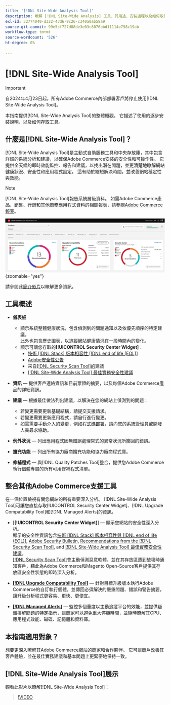 ```yaml
---
title: '[!DNL Site-Wide Analysis Tool]'
description: 瞭解 [!DNL Site-Wide Analysis] 工具、其用途、安裝過程以及如何取得存取權
exl-id: 32774040-d322-43d6-9c26-c340a0ab58a9
source-git-commit: 99e5cf727d88de3e03c8076bbd11114e758c19ab
workflow-type: tm+mt
source-wordcount: '526'
ht-degree: 0%

---
```


# [!DNL Site-Wide Analysis Tool]

>[!IMPORTANT]
>
>自2024年4月23日起，所有Adobe Commerce內部部署客戶將停止使用[!DNL Site-Wide Analysis Tool]。

本指南提供[!DNL Site-Wide Analysis Tool]的整體概觀。 它描述了使用的逐步安裝說明，以及如何存取工具。

## 什麼是[!DNL Site-Wide Analysis Tool]？

[!DNL Site-Wide Analysis Tool]是主動式自助服務工具和中央存放庫，其中包含詳細的系統分析和建議，以確保Adobe Commerce安裝的安全性和可操作性。 它提供全天候的即時效能監控、報告和建議，以找出潛在問題，並更清楚地瞭解網站健康狀況、安全性和應用程式設定。 這有助於縮短解決時間，並改善網站穩定性與效能。

>[!NOTE]
>
>[!DNL Site-Wide Analysis Tool]報告系統層級資料。 如需Adobe Commerce產品、銷售、行銷和其他商務應用程式資料的相關報表，請參閱[Adobe Commerce報表](https://experienceleague.adobe.com/en/docs/commerce-admin/start/reporting/reports-menu)。

![全網站分析工具儀表板](../../assets/tools/swat-dashboard.png){zoomable="yes"}

請參閱此[簡介影片](https://www.youtube.com/watch?v=KW2R8ki_RG4)以瞭解更多資訊。

## 工具概述

- **儀表板**
   - 顯示系統整體健康狀況，包含偵測到的問題通知以及依優先順序的特定建議。<br>
此外也包含歷史圖表，以追蹤網站健康情況在一段時間內的變化。
   - 顯示可讓您存取的&#x200B;**[!UICONTROL Security Center Widget]**：
      - [技術 [!DNL Stack] 版本相容性 [!DNL end of life (EOL)]](https://experienceleague.adobe.com/docs/commerce-operations/installation-guide/system-requirements.html)
      - [Adobe安全性公告](https://helpx.adobe.com/security/security-bulletin.html)
      - 來自[&#x200B; [!DNL Security Scan Tool]的](https://experienceleague.adobe.com/docs/commerce-admin/systems/security/security-scan.html)建議
      - [[!DNL Site-Wide Analysis Tool] 最佳實務安全性建議](https://experienceleague.adobe.com/docs/commerce-operations/tools/site-wide-analysis-tool/recommendations.html)

- **資訊** — 提供客戶連絡資訊和目前票證的摘要，以及每個Adobe Commerce產品的詳細資訊。

- **建議** — 根據最佳做法列出建議，以解決在您的網站上偵測到的問題：
   - 若變更需要更新基礎結構，請提交支援請求。
   - 若變更需要更新應用程式，請自行進行變更。
   - 如需需要手動介入的變更，例如[程式碼部署](https://experienceleague.adobe.com/docs/commerce-cloud-service/user-guide/architecture/pro-develop-deploy-workflow.html#deployment-workflow)，請向您的系統管理員或開發人員尋求協助。

- **例外狀況** — 列出應用程式因無錯誤處理常式的異常狀況所擲回的錯誤。

- **擴充功能** — 列出所有協力廠商擴充功能和協力廠商程式庫。

- **修補程式** — 與[!DNL Quality Patches Tool]整合，提供您Adobe Commerce執行個體專屬的所有可用修補程式清單。

## 整合其他Adobe Commerce支援工具

在一個位置檢視有關您網站的所有重要深入分析。 [!DNL Site-Wide Analysis Tool]可讓您直接存取[!UICONTROL Security Center Widget]、[!DNL Upgrade Compatability Tool]和[!DNL Managed Alerts]的資訊。

- [**[!UICONTROL Security Center Widget]**] — 顯示您網站的安全性深入分析。<br>
顯示的安全性資訊包含[技術 [!DNL Stack] 版本相容性與 [!DNL end of life (EOL)]](https://experienceleague.adobe.com/docs/commerce-operations/installation-guide/system-requirements.html), [Adobe Security Bulletin](https://helpx.adobe.com/security/security-bulletin.html), [Recommendations from the [!DNL Security Scan Tool]](https://experienceleague.adobe.com/docs/commerce-admin/systems/security/security-scan.html), and [[!DNL Site-Wide Analysis Tool] 最佳實務安全性建議](https://experienceleague.adobe.com/docs/commerce-operations/tools/site-wide-analysis-tool/recommendations.html)。<br>
[[!DNL Security Scan Tool]](https://experienceleague.adobe.com/docs/commerce-admin/systems/security/security-scan.html)會主動偵測惡意軟體，並在其存放區遭到破壞時通知客戶，藉此為Adobe Commerce和Magento Open-Source客戶提供其存放區安全性狀態的即時深入分析。

- [**[!DNL Upgrade Compatability Tool]**](../../upgrade/upgrade-compatibility-tool/overview.md) — 針對目標升級版本執行Adobe Commerce的自訂執行個體，並傳回必須解決的嚴重問題、錯誤和警告摘要，讓升級分析程式更容易、更快、更便宜。

- [**[!DNL Managed Alerts]**](https://support.magento.com/hc/en-us/sections/360010758472-Managed-alerts-for-Adobe-Commerce) — 監控多個量度以主動追蹤平台的效能，並提供疑難排解問題的特定指示，讓商家可以避免重大停機時間，並隨時瞭解其CPU、應用程式效能、磁碟、記憶體和資料庫。

## 本指南適用對象？

想要更深入瞭解其Adobe Commerce網站的商家和合作夥伴。 它可讓商戶改善其客戶體驗，並在最佳實務建議和基本問題上更緊密地保持一致。

## [!DNL Site-Wide Analysis Tool]展示

觀看此影片以瞭解[!DNL Site-Wide Analysis Tool]：

>[!VIDEO](https://video.tv.adobe.com/v/344001?quality=12)
